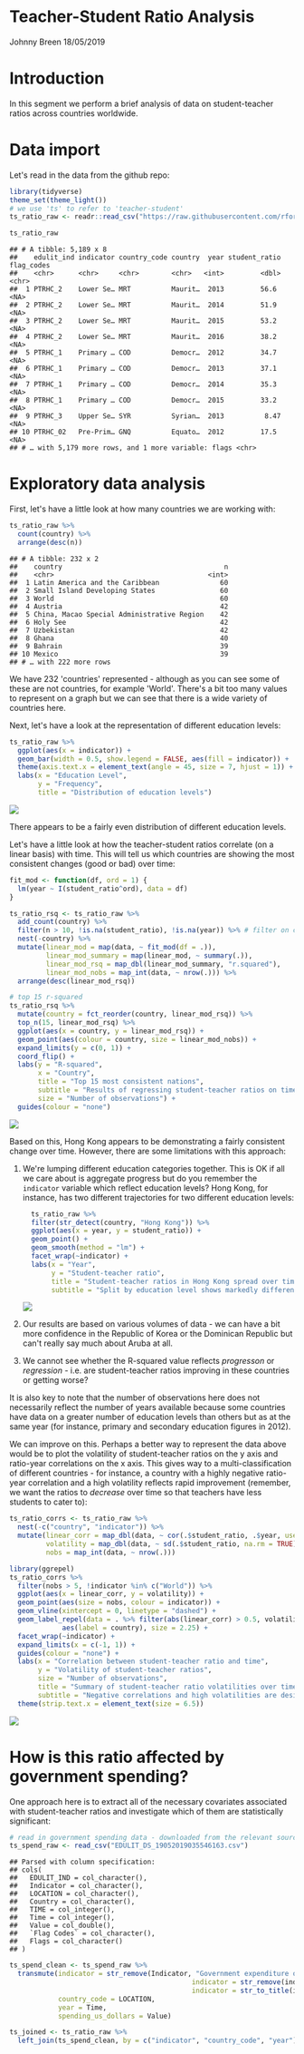 Teacher-Student Ratio Analysis
================
Johnny Breen
18/05/2019

Introduction
============

In this segment we perform a brief analysis of data on student-teacher ratios across countries worldwide.

Data import
===========

Let's read in the data from the github repo:

``` r
library(tidyverse)
theme_set(theme_light())
# we use 'ts' to refer to 'teacher-student'
ts_ratio_raw <- readr::read_csv("https://raw.githubusercontent.com/rfordatascience/tidytuesday/master/data/2019/2019-05-07/student_teacher_ratio.csv")

ts_ratio_raw 
```

    ## # A tibble: 5,189 x 8
    ##    edulit_ind indicator country_code country  year student_ratio flag_codes
    ##    <chr>      <chr>     <chr>        <chr>   <int>         <dbl> <chr>     
    ##  1 PTRHC_2    Lower Se… MRT          Maurit…  2013         56.6  <NA>      
    ##  2 PTRHC_2    Lower Se… MRT          Maurit…  2014         51.9  <NA>      
    ##  3 PTRHC_2    Lower Se… MRT          Maurit…  2015         53.2  <NA>      
    ##  4 PTRHC_2    Lower Se… MRT          Maurit…  2016         38.2  <NA>      
    ##  5 PTRHC_1    Primary … COD          Democr…  2012         34.7  <NA>      
    ##  6 PTRHC_1    Primary … COD          Democr…  2013         37.1  <NA>      
    ##  7 PTRHC_1    Primary … COD          Democr…  2014         35.3  <NA>      
    ##  8 PTRHC_1    Primary … COD          Democr…  2015         33.2  <NA>      
    ##  9 PTRHC_3    Upper Se… SYR          Syrian…  2013          8.47 <NA>      
    ## 10 PTRHC_02   Pre-Prim… GNQ          Equato…  2012         17.5  <NA>      
    ## # … with 5,179 more rows, and 1 more variable: flags <chr>

Exploratory data analysis
=========================

First, let's have a little look at how many countries we are working with:

``` r
ts_ratio_raw %>%
  count(country) %>%
  arrange(desc(n))
```

    ## # A tibble: 232 x 2
    ##    country                                        n
    ##    <chr>                                      <int>
    ##  1 Latin America and the Caribbean               60
    ##  2 Small Island Developing States                60
    ##  3 World                                         60
    ##  4 Austria                                       42
    ##  5 China, Macao Special Administrative Region    42
    ##  6 Holy See                                      42
    ##  7 Uzbekistan                                    42
    ##  8 Ghana                                         40
    ##  9 Bahrain                                       39
    ## 10 Mexico                                        39
    ## # … with 222 more rows

We have 232 'countries' represented - although as you can see some of these are not countries, for example 'World'. There's a bit too many values to represent on a graph but we can see that there is a wide variety of countries here.

Next, let's have a look at the representation of different education levels:

``` r
ts_ratio_raw %>%
  ggplot(aes(x = indicator)) +
  geom_bar(width = 0.5, show.legend = FALSE, aes(fill = indicator)) +
  theme(axis.text.x = element_text(angle = 45, size = 7, hjust = 1)) +
  labs(x = "Education Level",
       y = "Frequency",
       title = "Distribution of education levels")
```

![](teacher-student-analysis_files/figure-markdown_github/unnamed-chunk-3-1.png)

There appears to be a fairly even distribution of different education levels.

Let's have a little look at how the teacher-student ratios correlate (on a linear basis) with time. This will tell us which countries are showing the most consistent changes (good or bad) over time:

``` r
fit_mod <- function(df, ord = 1) {
  lm(year ~ I(student_ratio^ord), data = df)
}

ts_ratio_rsq <- ts_ratio_raw %>%
  add_count(country) %>%
  filter(n > 10, !is.na(student_ratio), !is.na(year)) %>% # filter on countries with at least 10 data points
  nest(-country) %>%
  mutate(linear_mod = map(data, ~ fit_mod(df = .)),
         linear_mod_summary = map(linear_mod, ~ summary(.)),
         linear_mod_rsq = map_dbl(linear_mod_summary, "r.squared"),
         linear_mod_nobs = map_int(data, ~ nrow(.))) %>%
  arrange(desc(linear_mod_rsq))

# top 15 r-squared
ts_ratio_rsq %>%
  mutate(country = fct_reorder(country, linear_mod_rsq)) %>%
  top_n(15, linear_mod_rsq) %>%
  ggplot(aes(x = country, y = linear_mod_rsq)) +
  geom_point(aes(colour = country, size = linear_mod_nobs)) +
  expand_limits(y = c(0, 1)) +
  coord_flip() +
  labs(y = "R-squared",
       x = "Country",
       title = "Top 15 most consistent nations",
       subtitle = "Results of regressing student-teacher ratios on time",
       size = "Number of observations") +
  guides(colour = "none")
```

![](teacher-student-analysis_files/figure-markdown_github/unnamed-chunk-4-1.png)

Based on this, Hong Kong appears to be demonstrating a fairly consistent change over time. However, there are some limitations with this approach:

1.  We're lumping different education categories together. This is OK if all we care about is aggregate progress but do you remember the `indicator` variable which reflect education levels? Hong Kong, for instance, has two different trajectories for two different education levels:

    ``` r
      ts_ratio_raw %>%
      filter(str_detect(country, "Hong Kong")) %>%
      ggplot(aes(x = year, y = student_ratio)) +
      geom_point() +
      geom_smooth(method = "lm") +
      facet_wrap(~indicator) +
      labs(x = "Year",
           y = "Student-teacher ratio",
           title = "Student-teacher ratios in Hong Kong spread over time",
           subtitle = "Split by education level shows markedly different progressions")
    ```

    ![](teacher-student-analysis_files/figure-markdown_github/unnamed-chunk-5-1.png)

2.  Our results are based on various volumes of data - we can have a bit more confidence in the Republic of Korea or the Dominican Republic but can't really say much about Aruba at all.

3.  We cannot see whether the R-squared value reflects *progresson* or *regression* - i.e. are student-teacher ratios improving in these countries or getting worse?

It is also key to note that the number of observations here does not necessarily reflect the number of years available because some countries have data on a greater number of education levels than others but as at the same year (for instance, primary and secondary education figures in 2012).

We can improve on this. Perhaps a better way to represent the data above would be to plot the volatility of student-teacher ratios on the y axis and ratio-year correlations on the x axis. This gives way to a multi-classification of different countries - for instance, a country with a highly negative ratio-year correlation and a high volatility reflects rapid improvement (remember, we want the ratios to *decrease* over time so that teachers have less students to cater to):

``` r
ts_ratio_corrs <- ts_ratio_raw %>%
  nest(-c("country", "indicator")) %>%
  mutate(linear_corr = map_dbl(data, ~ cor(.$student_ratio, .$year, use = "pairwise.complete.obs")),
         volatility = map_dbl(data, ~ sd(.$student_ratio, na.rm = TRUE)),
         nobs = map_int(data, ~ nrow(.)))

library(ggrepel)
ts_ratio_corrs %>%
  filter(nobs > 5, !indicator %in% c("World")) %>% 
  ggplot(aes(x = linear_corr, y = volatility)) +
  geom_point(aes(size = nobs, colour = indicator)) +
  geom_vline(xintercept = 0, linetype = "dashed") +
  geom_label_repel(data = . %>% filter(abs(linear_corr) > 0.5, volatility > 4.0),
             aes(label = country), size = 2.25) +
  facet_wrap(~indicator) +
  expand_limits(x = c(-1, 1)) +
  guides(colour = "none") +
  labs(x = "Correlation between student-teacher ratio and time",
       y = "Volatility of student-teacher ratios",
       size = "Number of observations",
       title = "Summary of student-teacher ratio volatilities over time",
       subtitle = "Negative correlations and high volatilities are desirable e.g. Gambia") +
  theme(strip.text.x = element_text(size = 6.5))
```

![](teacher-student-analysis_files/figure-markdown_github/unnamed-chunk-6-1.png)

How is this ratio affected by government spending?
==================================================

One approach here is to extract all of the necessary covariates associated with student-teacher ratios and investigate which of them are statistically significant:

``` r
# read in government spending data - downloaded from the relevant source online
ts_spend_raw <- read_csv("EDULIT_DS_19052019035546163.csv")
```

    ## Parsed with column specification:
    ## cols(
    ##   EDULIT_IND = col_character(),
    ##   Indicator = col_character(),
    ##   LOCATION = col_character(),
    ##   Country = col_character(),
    ##   TIME = col_integer(),
    ##   Time = col_integer(),
    ##   Value = col_double(),
    ##   `Flag Codes` = col_character(),
    ##   Flags = col_character()
    ## )

``` r
ts_spend_clean <- ts_spend_raw %>%
  transmute(indicator = str_remove(Indicator, "Government expenditure on "),
                                             indicator = str_remove(indicator, ", US\\$ \\(millions\\)"),
                                             indicator = str_to_title(indicator),
            country_code = LOCATION,
            year = Time,
            spending_us_dollars = Value)

ts_joined <- ts_ratio_raw %>%
  left_join(ts_spend_clean, by = c("indicator", "country_code", "year"))
```
